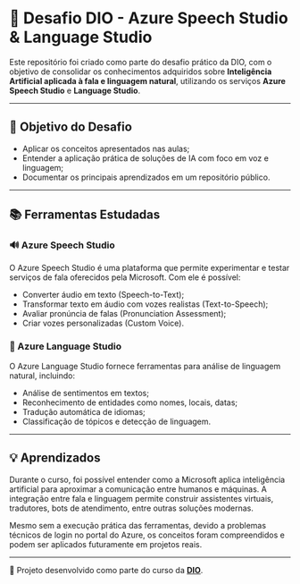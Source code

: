 # 🚀 Desafio DIO - Azure Speech Studio & Language Studio

Este repositório foi criado como parte do desafio prático da DIO, com o objetivo de consolidar os conhecimentos adquiridos sobre **Inteligência Artificial aplicada à fala e linguagem natural**, utilizando os serviços **Azure Speech Studio** e **Language Studio**.

---

## 🧠 Objetivo do Desafio

- Aplicar os conceitos apresentados nas aulas;
- Entender a aplicação prática de soluções de IA com foco em voz e linguagem;
- Documentar os principais aprendizados em um repositório público.

---

## 📚 Ferramentas Estudadas

### 🔊 Azure Speech Studio
O Azure Speech Studio é uma plataforma que permite experimentar e testar serviços de fala oferecidos pela Microsoft. Com ele é possível:

- Converter áudio em texto (Speech-to-Text);
- Transformar texto em áudio com vozes realistas (Text-to-Speech);
- Avaliar pronúncia de falas (Pronunciation Assessment);
- Criar vozes personalizadas (Custom Voice).

### 🧠 Azure Language Studio
O Azure Language Studio fornece ferramentas para análise de linguagem natural, incluindo:

- Análise de sentimentos em textos;
- Reconhecimento de entidades como nomes, locais, datas;
- Tradução automática de idiomas;
- Classificação de tópicos e detecção de linguagem.

---

## 💡 Aprendizados

Durante o curso, foi possível entender como a Microsoft aplica inteligência artificial para aproximar a comunicação entre humanos e máquinas. A integração entre fala e linguagem permite construir assistentes virtuais, tradutores, bots de atendimento, entre outras soluções modernas.

Mesmo sem a execução prática das ferramentas, devido a problemas técnicos de login no portal do Azure, os conceitos foram compreendidos e podem ser aplicados futuramente em projetos reais.

---

📌 Projeto desenvolvido como parte do curso da **[DIO](https://www.dio.me/)**.
